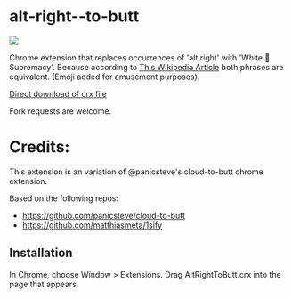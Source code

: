 alt-right--to-butt
===================================

![](logo.png)

Chrome extension that replaces occurrences of 'alt right' with 'White 💩 Supremacy'.
Because according to [This Wikipedia Article](https://en.wikipedia.org/wiki/Alt-right) both phrases are equivalent.
(Emoji added for amusement purposes).

[Direct download of crx file](https://github.com/elg0nz/cloud-to-butt/blob/master/AltRightToButt.crx?raw=true)

Fork requests are welcome.

# Credits:
This extension is an variation of @panicsteve's cloud-to-butt chrome extension.

Based on the following repos:
* https://github.com/panicsteve/cloud-to-butt
* https://github.com/matthiasmeta/1sify


Installation
------------

In Chrome, choose Window > Extensions.  Drag AltRightToButt.crx into the page that appears.
